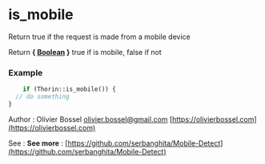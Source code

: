 # is_mobile

Return true if the request is made from a mobile device

Return **{ [Boolean](http://php.net/manual/en/language.types.boolean.php) }** true if is mobile, false if not

### Example
```php
	if (Thorin::is_mobile()) {
  // do something
}
```
Author : Olivier Bossel [olivier.bossel@gmail.com](mailto:olivier.bossel@gmail.com) [https://olivierbossel.com](https://olivierbossel.com)

See : **See more** : [https://github.com/serbanghita/Mobile-Detect](https://github.com/serbanghita/Mobile-Detect)